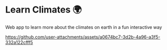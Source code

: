# Learn Climates 🌍
Web app to learn more about the climates on earth in a fun interactive way

https://github.com/user-attachments/assets/a0674bc7-3d2b-4a96-a3f5-332a122cfff5
